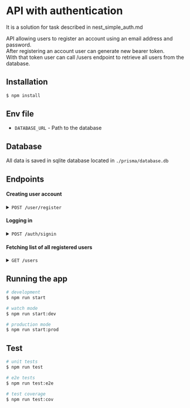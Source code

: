 # API with authentication
It is a solution for task described in nest_simple_auth.md<br>

API allowing users to register an account using an email address and password.<br>
After registering an account user can generate new bearer token.<br>
With that token user can call /users endpoint to retrieve all users from the database.

## Installation

```bash
$ npm install
```

## Env file

- `DATABASE_URL` - Path to the database

## Database

All data is saved in sqlite database located in `./prisma/database.db`

## Endpoints

#### Creating user account
<details>
 <summary><code>POST <b>/</b>user<b>/</b>register</code></summary>

##### Body Parameters

> | name                |  type     | data type |
> |---------------------|-----------|-----------|
> | email               |  required | string    |
> | password            |  required | string    |
> | firstName           |  optional | string    | 
> | lastName            |  optional | string    | 
> | phoneNumber         |  optional | string    | 
> | shirtSize           |  optional | string    | 
> | preferredTechnology |  optional | string    | 

##### Example cURL creating `/abc/file.txt` file with `Hello world!` text

> ```javascript
>  curl -X POST -H "Content-Type: application/json" localhost:3000/user/register -d "{\"email\": \"test5@test.test\",\"password\": \"TestTest1!\",\"firstName\": \"test\",\"lastName\": \"test\",\"phoneNumber\": \"test\",\"shirtSize\": \"test\",\"preferredTechnology\": \"test\"}"
> ```

</details>

#### Logging in
<details>
 <summary><code>POST <b>/</b>auth<b>/</b>signin</code></summary>

##### Body Parameters

> | name                |  type     | data type |
> |---------------------|-----------|-----------|
> | email               |  required | string    |
> | password            |  required | string    |

##### Returns
An object containing bearer token

##### Example cURL generating new authorization token

> ```javascript
>  curl -X POST -H "Content-Type: application/json" localhost:3000/auth/signin -d "{\"email\": \"test5@test.test\",\"password\": \"TestTest1!\"}"
> ```

</details>

#### Fetching list of all registered users
<details>
 <summary><code>GET <b>/</b>users</code></summary>

### ! Requires `Authorization` header with a valid bearer token

##### Returns
An object containing bearer token

##### Example cURL creating `/abc/file.txt` file with `Hello world!` text

> ```javascript
>  curl -X GET -H "Content-Type: application/json" -H "Authorization: \"Bearer eyJhbGciOiJIUzI1NiIsInR5cCI6IkpXVCJ9.eyJlbWFpbCI6InRlc3Q1QHRlc3QudGVzdCIsImlhdCI6MTcxMjg1Mjk2MywiZXhwIjoxNzEyODUzODYzfQ.wwOlYaqMRdni3ZiWsjXecfyV9dR-yX5tQue8SB_lseg" localhost:3000/users
> ```

</details>

## Running the app

```bash
# development
$ npm run start

# watch mode
$ npm run start:dev

# production mode
$ npm run start:prod
```

## Test

```bash
# unit tests
$ npm run test

# e2e tests
$ npm run test:e2e

# test coverage
$ npm run test:cov
```
